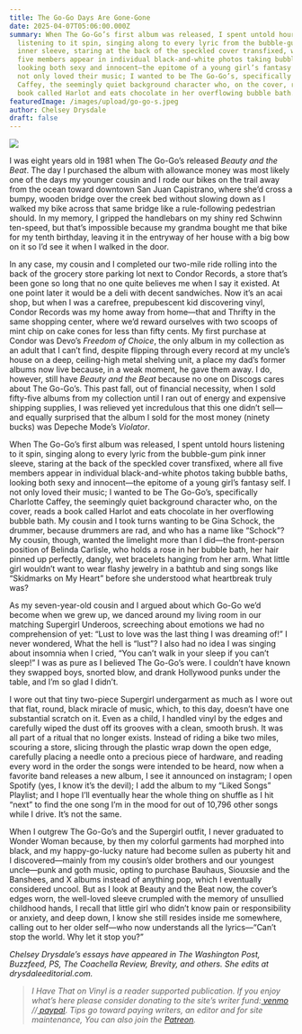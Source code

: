 ```yaml
---
title: The Go-Go Days Are Gone-Gone
date: 2025-04-07T05:06:00.000Z
summary: When The Go-Go’s first album was released, I spent untold hours
  listening to it spin, singing along to every lyric from the bubble-gum pink
  inner sleeve, staring at the back of the speckled cover transfixed, where all
  five members appear in individual black-and-white photos taking bubble baths,
  looking both sexy and innocent—the epitome of a young girl’s fantasy self. I
  not only loved their music; I wanted to be The Go-Go’s, specifically Charlotte
  Caffey, the seemingly quiet background character who, on the cover, reads a
  book called Harlot and eats chocolate in her overflowing bubble bath.
featuredImage: /images/upload/go-go-s.jpeg
author: Chelsey Drysdale
draft: false
---
```

![](/images/upload/go-go-s.jpeg)

I was eight years old in 1981 when The Go-Go’s released *Beauty and the Beat*. The day I purchased the album with allowance money was most likely one of the days my younger cousin and I rode our bikes on the trail away from the ocean toward downtown San Juan Capistrano, where she’d cross a bumpy, wooden bridge over the creek bed without slowing down as I walked my bike across that same bridge like a rule-following pedestrian should. In my memory, I gripped the handlebars on my shiny red Schwinn ten-speed, but that’s impossible because my grandma bought me that bike for my tenth birthday, leaving it in the entryway of her house with a big bow on it so I’d see it when I walked in the door. 

In any case, my cousin and I completed our two-mile ride rolling into the back of the grocery store parking lot next to Condor Records, a store that’s been gone so long that no one quite believes me when I say it existed. At one point later it would be a deli with decent sandwiches. Now it’s an acai shop, but when I was a carefree, prepubescent kid discovering vinyl, Condor Records was my home away from home—that and Thrifty in the same shopping center, where we’d reward ourselves with two scoops of mint chip on cake cones for less than fifty cents. My first purchase at Condor was Devo’s *Freedom of Choice*, the only album in my collection as an adult that I can’t find, despite flipping through every record at my uncle’s house on a deep, ceiling-high metal shelving unit, a place my dad’s former albums now live because, in a weak moment, he gave them away. I do, however, still have *Beauty and the Beat* because no one on Discogs cares about The Go-Go’s. This past fall, out of financial necessity, when I sold fifty-five albums from my collection until I ran out of energy and expensive shipping supplies, I was relieved yet incredulous that this one didn’t sell—and equally surprised that the album I sold for the most money (ninety bucks) was Depeche Mode’s *Violator*. 

When The Go-Go’s first album was released, I spent untold hours listening to it spin, singing along to every lyric from the bubble-gum pink inner sleeve, staring at the back of the speckled cover transfixed, where all five members appear in individual black-and-white photos taking bubble baths, looking both sexy and innocent—the epitome of a young girl’s fantasy self. I not only loved their music; I wanted to be The Go-Go’s, specifically Charlotte Caffey, the seemingly quiet background character who, on the cover, reads a book called Harlot and eats chocolate in her overflowing bubble bath. My cousin and I took turns wanting to be Gina Schock, the drummer, because drummers are rad, and who has a name like “Schock”? My cousin, though, wanted the limelight more than I did—the front-person position of Belinda Carlisle, who holds a rose in her bubble bath, her hair pinned up perfectly, dangly, wet bracelets hanging from her arm. What little girl wouldn’t want to wear flashy jewelry in a bathtub and sing songs like “Skidmarks on My Heart” before she understood what heartbreak truly was? 

As my seven-year-old cousin and I argued about which Go-Go we’d become when we grew up, we danced around my living room in our matching Supergirl Underoos, screeching about emotions we had no comprehension of yet: “Lust to love was the last thing I was dreaming of!” I never wondered, What the hell is “lust”? I also had no idea I was singing about insomnia when I cried, “You can’t walk in your sleep if you can’t sleep!” I was as pure as I believed The Go-Go’s were. I couldn’t have known they swapped boys, snorted blow, and drank Hollywood punks under the table, and I’m so glad I didn’t.   

I wore out that tiny two-piece Supergirl undergarment as much as I wore out that flat, round, black miracle of music, which, to this day, doesn’t have one substantial scratch on it. Even as a child, I handled vinyl by the edges and carefully wiped the dust off its grooves with a clean, smooth brush. It was all part of a ritual that no longer exists. Instead of riding a bike two miles, scouring a store, slicing through the plastic wrap down the open edge, carefully placing a needle onto a precious piece of hardware, and reading every word in the order the songs were intended to be heard, now when a favorite band releases a new album, I see it announced on instagram; I open Spotify (yes, I know it’s the devil); I add the album to my “Liked Songs” Playlist; and I hope I’ll eventually hear the whole thing on shuffle as I hit “next” to find the one song I’m in the mood for out of 10,796 other songs while I drive. It’s not the same.

When I outgrew The Go-Go’s and the Supergirl outfit, I never graduated to Wonder Woman because, by then my colorful garments had morphed into black, and my happy-go-lucky nature had become sullen as puberty hit and I discovered—mainly from my cousin’s older brothers and our youngest uncle—punk and goth music, opting to purchase Bauhaus, Siouxsie and the Banshees, and X albums instead of anything pop, which I eventually considered uncool. But as I look at Beauty and the Beat now, the cover’s edges worn, the well-loved sleeve crumpled with the memory of unsullied childhood hands, I recall that little girl who didn’t know pain or responsibility or anxiety, and deep down, I know she still resides inside me somewhere, calling out to her older self—who now understands all the lyrics—“Can’t stop the world. Why let it stop you?”  

*Chelsey Drysdale’s essays have appeared in The Washington Post, Buzzfeed, PS, The Coachella Review, Brevity, and others. She edits at drysdaleeditorial.com.*



> *I Have That on Vinyl is a reader supported publication. If you enjoy what’s here please consider donating to the site’s writer fund:[ venmo](https://account.venmo.com/u/Michele-Catalano2659) //[ paypal](https://www.paypal.com/paypalme/goingitaloneny?country.x=US&locale.x=en_US)*. *Tips go toward paying writers, an editor and for site maintenance, You can also join the [Patreon](https://www.patreon.com/c/IHaveThatonVinyl).*
